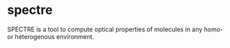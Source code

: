 # spectre
SPECTRE is a tool to compute optical properties of molecules in any homo- or heterogenous environment.
